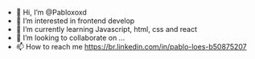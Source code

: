 - 👋 Hi, I’m @Pabloxoxd
- 👀 I’m interested in frontend develop
- 🌱 I’m currently learning Javascript, html, css and react
- 💞️ I’m looking to collaborate on ...
- 📫 How to reach me https://br.linkedin.com/in/pablo-loes-b50875207

<!---
Pabloxoxd/Pabloxoxd is a ✨ special ✨ repository because its `README.md` (this file) appears on your GitHub profile.
You can click the Preview link to take a look at your changes.
--->
